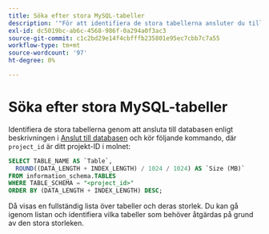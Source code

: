 ```yaml
---
title: Söka efter stora MySQL-tabeller
description: '"För att identifiera de stora tabellerna ansluter du till databasen enligt beskrivningen i artikeln [Anslut till databasen](https://devdocs.magento.com/cloud/project/project-conf-files_services-mysql.html#connect-to-the-database) och kör följande kommando, där "project_id" är ditt projekt-ID i molnet:"'
exl-id: dc5019bc-ab6c-4568-986f-0a294a0f3ac3
source-git-commit: c1c2bd29e14f4cbfffb235801e95ec7cbb7c7a55
workflow-type: tm+mt
source-wordcount: '97'
ht-degree: 0%

---
```


# Söka efter stora MySQL-tabeller

Identifiera de stora tabellerna genom att ansluta till databasen enligt beskrivningen i [Anslut till databasen](https://devdocs.magento.com/cloud/project/project-conf-files_services-mysql.html#connect-to-the-database) och kör följande kommando, där `project_id` är ditt projekt-ID i molnet:

```sql
SELECT TABLE_NAME AS `Table`,
  ROUND((DATA_LENGTH + INDEX_LENGTH) / 1024 / 1024) AS `Size (MB)`
FROM information_schema.TABLES
WHERE TABLE_SCHEMA = "<project_id>"
ORDER BY (DATA_LENGTH + INDEX_LENGTH) DESC;
```

Då visas en fullständig lista över tabeller och deras storlek. Du kan gå igenom listan och identifiera vilka tabeller som behöver åtgärdas på grund av den stora storleken.
